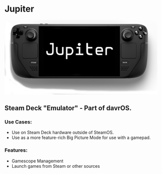 # Jupiter
![Jupiter](images/branding/jupiter.png)
## Steam Deck "Emulator" - Part of davrOS.

### Use Cases:
- Use on Steam Deck hardware outside of SteamOS.
- Use as a more feature-rich Big Picture Mode for use with a gamepad.

### Features:
- Gamescope Management
- Launch games from Steam or other sources
